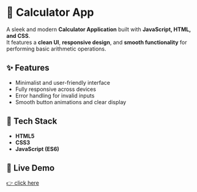 # 🧮 Calculator App  

A sleek and modern **Calculator Application** built with **JavaScript, HTML, and CSS**.  
It features a **clean UI**, **responsive design**, and **smooth functionality** for performing basic arithmetic operations.  

## ✨ Features  
- Minimalist and user-friendly interface  
- Fully responsive across devices  
- Error handling for invalid inputs  
- Smooth button animations and clear display  

## 🚀 Tech Stack  
- **HTML5**  
- **CSS3**  
- **JavaScript (ES6)**  


## 🔗 Live Demo  
[👉 click here](https://awaistabaruk.github.io/CodeAlpha_Calculator/)  



